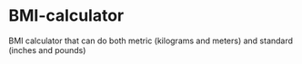 # BMI-calculator
BMI calculator that can do both metric (kilograms and meters) and standard (inches and pounds)
